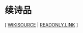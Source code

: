 # 续诗品

[ [WIKISOURCE](https://zh.wikisource.org/zh-hans/续诗品)
| [READONLY.LINK](https://readonly.link/books/https://books.readonly.link/袁枚/续诗品/book.json) ]
